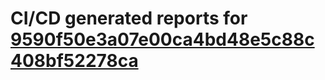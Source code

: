 # CI/CD generated reports for [9590f50e3a07e00ca4bd48e5c88c408bf52278ca](https://github.com/hydephp/develop/commit/9590f50e3a07e00ca4bd48e5c88c408bf52278ca)
